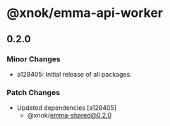 # @xnok/emma-api-worker

## 0.2.0

### Minor Changes

- a128405: Initial release of all packages.

### Patch Changes

- Updated dependencies [a128405]
  - @xnok/emma-shared@0.2.0
